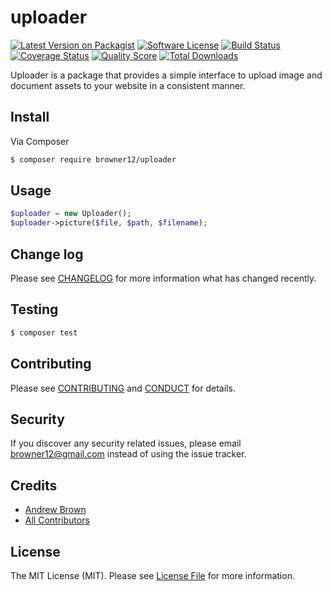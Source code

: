 # uploader

[![Latest Version on Packagist][ico-version]][link-packagist]
[![Software License][ico-license]](LICENSE.md)
[![Build Status][ico-travis]][link-travis]
[![Coverage Status][ico-scrutinizer]][link-scrutinizer]
[![Quality Score][ico-code-quality]][link-code-quality]
[![Total Downloads][ico-downloads]][link-downloads]

Uploader is a package that provides a simple interface to upload image and document assets to your website in a consistent manner.

## Install

Via Composer

``` bash
$ composer require browner12/uploader
```

## Usage

``` php
$uploader = new Uploader();
$uploader->picture($file, $path, $filename);
```

## Change log

Please see [CHANGELOG](CHANGELOG.md) for more information what has changed recently.

## Testing

``` bash
$ composer test
```

## Contributing

Please see [CONTRIBUTING](CONTRIBUTING.md) and [CONDUCT](CONDUCT.md) for details.

## Security

If you discover any security related issues, please email browner12@gmail.com instead of using the issue tracker.

## Credits

- [Andrew Brown][link-author]
- [All Contributors][link-contributors]

## License

The MIT License (MIT). Please see [License File](LICENSE.md) for more information.

[ico-version]: https://img.shields.io/packagist/v/browner12/uploader.svg?style=flat-square
[ico-license]: https://img.shields.io/badge/license-MIT-brightgreen.svg?style=flat-square
[ico-travis]: https://img.shields.io/travis/browner12/uploader/master.svg?style=flat-square
[ico-scrutinizer]: https://img.shields.io/scrutinizer/coverage/g/browner12/uploader.svg?style=flat-square
[ico-code-quality]: https://img.shields.io/scrutinizer/g/browner12/uploader.svg?style=flat-square
[ico-downloads]: https://img.shields.io/packagist/dt/browner12/uploader.svg?style=flat-square

[link-packagist]: https://packagist.org/packages/browner12/uploader
[link-travis]: https://travis-ci.org/browner12/uploader
[link-scrutinizer]: https://scrutinizer-ci.com/g/browner12/uploader/code-structure
[link-code-quality]: https://scrutinizer-ci.com/g/browner12/uploader
[link-downloads]: https://packagist.org/packages/browner12/uploader
[link-author]: https://github.com/browner12
[link-contributors]: ../../contributors
